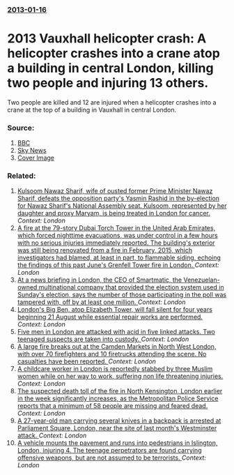 ### [2013-01-16](/news/2013/01/16/index.md)

# 2013 Vauxhall helicopter crash: A helicopter crashes into a crane atop a building in central London, killing two people and injuring 13 others. 

Two people are killed and 12 are injured when a helicopter crashes into a crane at the top of a building in Vauxhall in central London.


### Source:

1. [BBC](http://www.bbc.co.uk/news/uk-england-21040410)
2. [Sky News](http://news.sky.com/story/1038710/helicopter-crash-in-vauxhall-pilot-named)
2. [Cover Image](http://ichef-1.bbci.co.uk/news/1024/media/images/65321000/jpg/_65321417_65315794.jpg)

### Related:

1. [Kulsoom Nawaz Sharif, wife of ousted former Prime Minister Nawaz Sharif, defeats the opposition party's Yasmin Rashid in the by-election for Nawaz Sharif's National Assembly seat. Kulsoom, represented by her daughter and proxy Maryam, is being treated in London for cancer. ](/news/2017/09/17/kulsoom-nawaz-sharif-wife-of-ousted-former-prime-minister-nawaz-sharif-defeats-the-opposition-party-s-yasmin-rashid-in-the-by-election-for.md) _Context: London_
2. [A fire at the 79-story Dubai Torch Tower in the United Arab Emirates, which forced nighttime evacuations, was under control in a few hours with no serious injuries immediately reported. The building's exterior was still being renovated from a fire in February, 2015, which investigators had blamed, at least in part, to flammable siding, echoing the findings of this past June's Grenfell Tower fire in London. ](/news/2017/08/4/a-fire-at-the-79-story-dubai-torch-tower-in-the-united-arab-emirates-which-forced-nighttime-evacuations-was-under-control-in-a-few-hours-w.md) _Context: London_
3. [At a news briefing in London, the CEO of Smartmatic, the Venezuelan-owned multinational company that provided the election system used in Sunday's election, says the number of those participating in the poll was tampered with, off by at least one million. ](/news/2017/08/2/at-a-news-briefing-in-london-the-ceo-of-smartmatic-the-venezuelan-owned-multinational-company-that-provided-the-election-system-used-in-su.md) _Context: London_
4. [London's Big Ben, atop Elizabeth Tower, will fall silent for four years beginning 21 August while essential repair works are performed. ](/news/2017/08/14/london-s-big-ben-atop-elizabeth-tower-will-fall-silent-for-four-years-beginning-21-august-while-essential-repair-works-are-performed.md) _Context: London_
5. [Five men in London are attacked with acid in five linked attacks. Two teenaged suspects are taken into custody. ](/news/2017/07/13/five-men-in-london-are-attacked-with-acid-in-five-linked-attacks-two-teenaged-suspects-are-taken-into-custody.md) _Context: London_
6. [A large fire breaks out at the Camden Markets in North West London, with over 70 firefighters and 10 firetrucks attending the scene. No casualties have been reported. ](/news/2017/07/10/a-large-fire-breaks-out-at-the-camden-markets-in-north-west-london-with-over-70-firefighters-and-10-firetrucks-attending-the-scene-no-casu.md) _Context: London_
7. [A childcare worker in London is reportedly stabbed by three Muslim women while on her way to work, suffering non life threatening injuries. ](/news/2017/06/7/a-childcare-worker-in-london-is-reportedly-stabbed-by-three-muslim-women-while-on-her-way-to-work-suffering-non-life-threatening-injuries.md) _Context: London_
8. [The suspected death toll of the fire in North Kensington, London earlier in the week significantly increases, as the Metropolitan Police Service reports that a minimum of 58 people are missing and feared dead. ](/news/2017/06/17/the-suspected-death-toll-of-the-fire-in-north-kensington-london-earlier-in-the-week-significantly-increases-as-the-metropolitan-police-ser.md) _Context: London_
9. [A 27-year-old man carrying several knives in a backpack is arrested at Parliament Square, London, near the site of last month's Westminster attack. ](/news/2017/04/27/a-27-year-old-man-carrying-several-knives-in-a-backpack-is-arrested-at-parliament-square-london-near-the-site-of-last-month-s-westminster.md) _Context: London_
10. [A vehicle mounts the pavement and runs into pedestrians in Islington, London, injuring 4. The teenage perpetrators are found carrying offensive weapons, but are not assumed to be terrorists. ](/news/2017/03/25/a-vehicle-mounts-the-pavement-and-runs-into-pedestrians-in-islington-london-injuring-4-the-teenage-perpetrators-are-found-carrying-offens.md) _Context: London_
